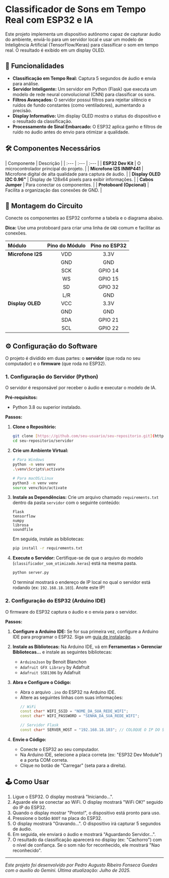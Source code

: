 # Classificador de Sons em Tempo Real com ESP32 e IA

Este projeto implementa um dispositivo autônomo capaz de capturar áudio do ambiente, enviá-lo para um servidor local e usar um modelo de Inteligência Artificial (TensorFlow/Keras) para classificar o som em tempo real. O resultado é exibido em um display OLED.

## 🚀 Funcionalidades

- **Classificação em Tempo Real:** Captura 5 segundos de áudio e envia para análise.
- **Servidor Inteligente:** Um servidor em Python (Flask) que executa um modelo de rede neural convolucional (CNN) para classificar os sons.
- **Filtros Avançados:** O servidor possui filtros para rejeitar silêncio e ruídos de fundo constantes (como ventiladores), aumentando a precisão.
- **Display Informativo:** Um display OLED mostra o status do dispositivo e o resultado da classificação.
- **Processamento de Sinal Embarcado:** O ESP32 aplica ganho e filtros de ruído no áudio antes do envio para otimizar a qualidade.

## 🛠️ Componentes Necessários

| Componente | Descrição |
| :--- | :--- | :--- |
| **ESP32 Dev Kit** | O microcontrolador principal do projeto. |
| **Microfone I2S INMP441** | Microfone digital de alta qualidade para captura de áudio. |
| **Display OLED I2C 0.96"** | Display de 128x64 pixels para exibir informações. |
| **Cabos Jumper** | Para conectar os componentes. |
| **Protoboard (Opcional)** | Facilita a organização das conexões de GND. |

## 🔌 Montagem do Circuito

Conecte os componentes ao ESP32 conforme a tabela e o diagrama abaixo.

**Dica:** Use uma protoboard para criar uma linha de `GND` comum e facilitar as conexões.

| Módulo | Pino do Módulo | Pino no ESP32 |
| :--- | :---: | :---: |
| **Microfone I2S** | VDD | 3.3V |
| | GND | GND |
| | SCK | GPIO 14 |
| | WS | GPIO 15 |
| | SD | GPIO 32 |
| | L/R | GND |
| **Display OLED** | VCC | 3.3V |
| | GND | GND |
| | SDA | GPIO 21 |
| | SCL | GPIO 22 |


## ⚙️ Configuração do Software

O projeto é dividido em duas partes: o **servidor** (que roda no seu computador) e o **firmware** (que roda no ESP32).

### 1. Configuração do Servidor (Python)

O servidor é responsável por receber o áudio e executar o modelo de IA.

**Pré-requisitos:**
- Python 3.8 ou superior instalado.

**Passos:**

1.  **Clone o Repositório:**
    ```bash
    git clone [https://github.com/seu-usuario/seu-repositorio.git](https://github.com/seu-usuario/seu-repositorio.git)
    cd seu-repositorio/servidor
    ```

2.  **Crie um Ambiente Virtual:**
    ```bash
    # Para Windows
    python -m venv venv
    .\venv\Scripts\activate

    # Para macOS/Linux
    python3 -m venv venv
    source venv/bin/activate
    ```

3.  **Instale as Dependências:**
    Crie um arquivo chamado `requirements.txt` dentro da pasta `servidor` com o seguinte conteúdo:
    ```
    Flask
    tensorflow
    numpy
    librosa
    soundfile
    ```
    Em seguida, instale as bibliotecas:
    ```bash
    pip install -r requirements.txt
    ```

4.  **Execute o Servidor:**
    Certifique-se de que o arquivo do modelo (`classificador_som_otimizado.keras`) está na mesma pasta.
    ```bash
    python server.py 
    ```
    O terminal mostrará o endereço de IP local no qual o servidor está rodando (ex: `192.168.18.103`). Anote este IP!

### 2. Configuração do ESP32 (Arduino IDE)

O firmware do ESP32 captura o áudio e o envia para o servidor.

**Passos:**

1.  **Configure a Arduino IDE:** Se for sua primeira vez, configure a Arduino IDE para programar o ESP32. Siga um [guia de instalação](https://docs.espressif.com/projects/arduino-esp32/en/latest/installing.html).

2.  **Instale as Bibliotecas:**
    Na Arduino IDE, vá em **Ferramentas > Gerenciar Bibliotecas...** e instale as seguintes bibliotecas:
    - `ArduinoJson` by Benoit Blanchon
    - `Adafruit GFX Library` by Adafruit
    - `Adafruit SSD1306` by Adafruit

3.  **Abra e Configure o Código:**
    - Abra o arquivo `.ino` do ESP32 na Arduino IDE.
    - Altere as seguintes linhas com suas informações:
      ```cpp
      // WiFi
      const char* WIFI_SSID = "NOME_DA_SUA_REDE_WIFI";
      const char* WIFI_PASSWORD = "SENHA_DA_SUA_REDE_WIFI";

      // Servidor Flask
      const char* SERVER_HOST = "192.168.18.103"; // COLOQUE O IP DO SEU SERVIDOR AQUI!
      ```

4.  **Envie o Código:**
    - Conecte o ESP32 ao seu computador.
    - Na Arduino IDE, selecione a placa correta (ex: "ESP32 Dev Module") e a porta COM correta.
    - Clique no botão de "Carregar" (seta para a direita).

## 🕹️ Como Usar

1.  Ligue o ESP32. O display mostrará "Iniciando...".
2.  Aguarde ele se conectar ao WiFi. O display mostrará "WiFi OK!" seguido do IP do ESP32.
3.  Quando o display mostrar "Pronto!", o dispositivo está pronto para uso.
4.  Pressione o botão `BOOT` na placa do ESP32.
5.  O display mostrará "Gravando...". O dispositivo irá capturar 5 segundos de áudio.
6.  Em seguida, ele enviará o áudio e mostrará "Aguardando Servidor...".
7.  O resultado da classificação aparecerá no display (ex: "Cachorro") com o nível de confiança. Se o som não for reconhecido, ele mostrará "Nao reconhecido".

---
*Este projeto foi desenvolvido por Pedro Augusto Ribeiro Fonseca Guedes com o auxílio do Gemini. Última atualização: Julho de 2025.*
